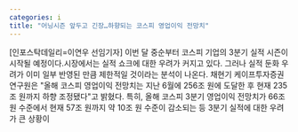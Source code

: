 ```yaml
---
categories: i
title: "어닝시즌 앞두고 긴장…하향되는 코스피 영업이익 전망치"
---
```

[인포스탁데일리=이연우 선임기자] 이번 달 중순부터 코스피 기업의 3분기 실적 시즌이 시작될 예정이다.시장에서는 실적 쇼크에 대한 우려가 커지고 있다. 그러나 실적 둔화 우려가 이미 일부 반영된 만큼 제한적일 것이라는 분석이 나온다. 채현기 케이프투자증권 연구원은 "올해 코스피 영업이익 전망치는 지난 6월에 256조 원에 도달한 후 현재 235조 원까지 하향 조정됐다"고 밝혔다. 특히, 올해 코스피 3분기 영업이익 전망치가 66조 원 수준에서 현재 57조 원까지 약 10조 원 수준이 감소되는 등 3분기 실적에 대한 우려가 큰 상황이